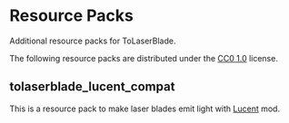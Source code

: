 # Resource Packs

Additional resource packs for ToLaserBlade.

The following resource packs are distributed under the [CC0 1.0](https://creativecommons.org/publicdomain/zero/1.0/) license.

## tolaserblade_lucent_compat

This is a resource pack to make laser blades emit light with [Lucent](https://www.curseforge.com/minecraft/mc-mods/lucent) mod.
